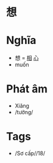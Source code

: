# 想

# Nghĩa
* 想 = [相](相.md) [心](心.md)
* muốn

# Phát âm
* Xiǎng
*  /tưởng/

# Tags
* /Sơ cấp//18/

